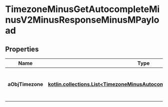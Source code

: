 
# TimezoneMinusGetAutocompleteMinusV2MinusResponseMinusMPayload

## Properties
Name | Type | Description | Notes
------------ | ------------- | ------------- | -------------
**aObjTimezone** | [**kotlin.collections.List&lt;TimezoneMinusAutocompleteElementMinusResponse&gt;**](TimezoneMinusAutocompleteElementMinusResponse.md) | An array of Timezone autocomplete element response. | 



